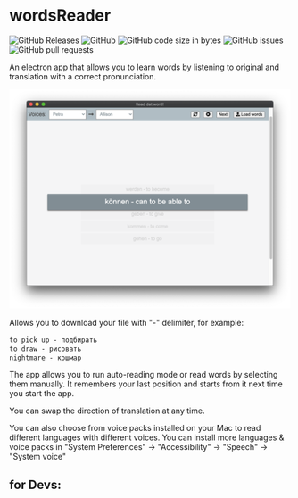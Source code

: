 # wordsReader
![GitHub Releases](https://img.shields.io/github/downloads/PaulSmith220/wordsReader/v1.1.0_stable/total)
![GitHub](https://img.shields.io/github/license/PaulSmith220/wordsReader)
![GitHub code size in bytes](https://img.shields.io/github/languages/code-size/PaulSmith220/wordsReader)
![GitHub issues](https://img.shields.io/github/issues/PaulSmith220/wordsReader)
![GitHub pull requests](https://img.shields.io/github/issues-pr/PaulSmith220/wordsReader)


An electron app that allows you to learn words by listening to original and translation with a correct pronunciation.

![screenshot](screenshot.png)

Allows you to download your file with "-" delimiter, for example:
```
to pick up - подбирать
to draw - рисовать
nightmare - кошмар
```

The app allows you to run auto-reading mode or read words by selecting them manually. It remembers your last position and starts from it next time you start the app.

You can swap the direction of translation at any time.

You can also choose from voice packs installed on your Mac to read different languages with different voices. You can install more languages & voice packs in "System Preferences" -> "Accessibility" -> "Speech" -> "System voice"

## for Devs:
###